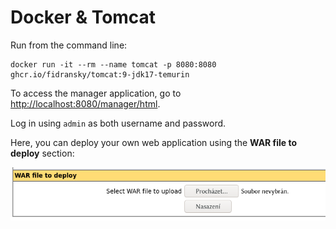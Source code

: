 # Docker & Tomcat

Run from the command line:

```
docker run -it --rm --name tomcat -p 8080:8080 ghcr.io/fidransky/tomcat:9-jdk17-temurin
```

To access the manager application, go to [http://localhost:8080/manager/html](http://localhost:8080/manager/html).

Log in using `admin` as both username and password.

Here, you can deploy your own web application using the **WAR file to deploy** section:

![Deploy section](img/deploy.png)

